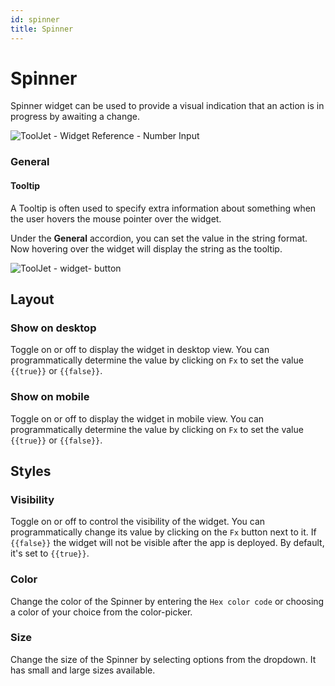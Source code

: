 ```yaml
---
id: spinner
title: Spinner
---
```

# Spinner

Spinner widget can be used to provide a visual indication that an action is in progress by awaiting a change.

<div style={{textAlign: 'center'}}>

![ToolJet - Widget Reference - Number Input](/img/widgets/spinner/spinner.png)

</div>

### General
#### Tooltip

A Tooltip is often used to specify extra information about something when the user hovers the 
mouse pointer over the widget.

Under the <b>General</b> accordion, you can set the value in the string format. 
Now hovering over the widget will display the string as the tooltip.

<div style={{textAlign: 'center'}}>

![ToolJet - widget- button](/img/tooltip.png)

</div>

## Layout

### Show on desktop

Toggle on or off to display the widget in desktop view. You can programmatically determine the value by clicking on `Fx` to set the value `{{true}}` or `{{false}}`.
### Show on mobile

Toggle on or off to display the widget in mobile view. You can programmatically determine the value by clicking on `Fx` to set the value `{{true}}` or `{{false}}`.

## Styles


### Visibility

Toggle on or off to control the visibility of the widget. You can programmatically change its value by clicking on the `Fx` button next to it. If `{{false}}` the widget will not be visible after the app is deployed. By default, it's set to `{{true}}`.

### Color

Change the color of the Spinner by entering the `Hex color code` or choosing a color of your choice from the color-picker. 

### Size

Change the size of the Spinner by selecting options from the dropdown. It has small and large sizes available.